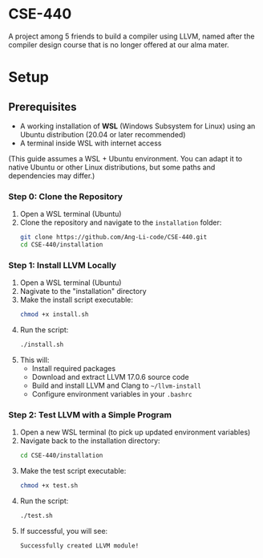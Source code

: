 # CSE-440
A project among 5 friends to build a compiler using LLVM, named after the compiler design course that is no longer offered at our alma mater.

# Setup

## Prerequisites
- A working installation of **WSL** (Windows Subsystem for Linux) using an Ubuntu distribution (20.04 or later recommended)
- A terminal inside WSL with internet access

(This guide assumes a WSL + Ubuntu environment. You can adapt it to native Ubuntu or other Linux distributions, but some paths and dependencies may differ.)

### Step 0: Clone the Repository

1. Open a WSL terminal (Ubuntu)
2. Clone the repository and navigate to the `installation` folder:
   ```bash
   git clone https://github.com/Ang-Li-code/CSE-440.git
   cd CSE-440/installation
   ```

### Step 1: Install LLVM Locally

1. Open a WSL terminal (Ubuntu)
2. Nagivate to the "installation" directory
3. Make the install script executable:
   ```bash
   chmod +x install.sh
   ```
4. Run the script:
   ```bash
   ./install.sh
   ```
5. This will:
   - Install required packages
   - Download and extract LLVM 17.0.6 source code
   - Build and install LLVM and Clang to `~/llvm-install`
   - Configure environment variables in your `.bashrc`
   
### Step 2: Test LLVM with a Simple Program

1. Open a new WSL terminal (to pick up updated environment variables)
2. Navigate back to the installation directory:
   ```bash
   cd CSE-440/installation
   ```
3. Make the test script executable:
   ```bash
   chmod +x test.sh
   ```
4. Run the script:
   ```bash
   ./test.sh
   ```
5. If successful, you will see:
   ```bash
   Successfully created LLVM module!
   ```
